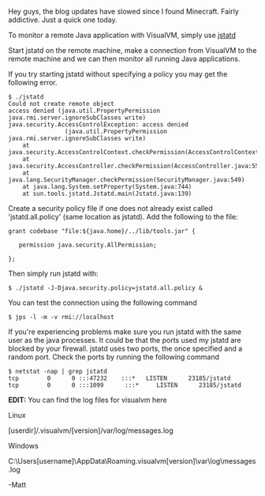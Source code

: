 Hey guys, the blog updates have slowed since I found Minecraft. Fairly addictive. Just a quick one today.

To monitor a remote Java application with VisualVM, simply use [jstatd](http://java.sun.com/javase/6/docs/technotes/tools/share/jstatd.html)

Start jstatd on the remote machine, make a connection from VisualVM to the remote machine and we can then monitor all running Java applications.

If you try starting jstatd without specifying a policy you may get the following error.

	$ ./jstatd
	Could not create remote object
	access denied (java.util.PropertyPermission java.rmi.server.ignoreSubClasses write)
	java.security.AccessControlException: access denied 
	                (java.util.PropertyPermission java.rmi.server.ignoreSubClasses write)
		at java.security.AccessControlContext.checkPermission(AccessControlContext.java:342)
		at java.security.AccessController.checkPermission(AccessController.java:553)
		at java.lang.SecurityManager.checkPermission(SecurityManager.java:549)
		at java.lang.System.setProperty(System.java:744)
		at sun.tools.jstatd.Jstatd.main(Jstatd.java:139)

Create a security policy file if one does not already exist called 'jstatd.all.policy' (same location as jstatd).
Add the following to the file:

	grant codebase "file:${java.home}/../lib/tools.jar" {

	   permission java.security.AllPermission;

	};

Then simply run jstatd with:

	$ ./jstatd -J-Djava.security.policy=jstatd.all.policy &


You can test the connection using the following command

	$ jps -l -m -v rmi://localhost

If you're experiencing problems make sure you run jstatd with the same user as the java processes.
It could be that the ports used my jstatd are blocked by your firewall. jstatd uses two ports, the once specified and a random port. Check the ports by running the following command

	$ netstat -nap | grep jstatd
	tcp        0      0 :::47232    :::*   LISTEN      23185/jstatd        
	tcp        0      0 :::1099      :::*     LISTEN      23185/jstatd  

**EDIT:**
You can find the log files for visualvm here

Linux

[userdir]/.visualvm/[version]/var/log/messages.log 

Windows

C:\Users\[username]\AppData\Roaming\.visualvm\[version]\var\log\messages.log

-Matt